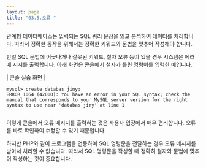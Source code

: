 ```yaml
---
layout: page
title: "03.5.오류 "
--- 
```

관계형 데이터베이스는 입력되는 SQL 쿼리 문장을 읽고 분석하여 데이터를 처리합니다. 따라서 정확한 동작을 위해서는 정확한 키워드와 문법을 맞추어 작성해야 합니다.  

만일 SQL 문법에 어긋나거나 잘못된 키워드, 철자 오류 등이 있을 경우 시스템은 에러 메 시지를 출력합니다. 아래 화면은 콘솔에서 철자가 틀린 명령어를 입력한 예입니다.  

| 콘솔 실습 화면 | 
```
mysql> create databas jiny;
ERROR 1064 (42000): You have an error in your SQL syntax; check the manual that corresponds to your MySQL server version for the right syntax to use near 'databas jiny' at line 1
 
```

이렇게 콘솔에서 오류 메시지를 출력하는 것은 사용자 입장에서 매우 편리합니다. 오류를 바로 확인하여 수정할 수 있기 때문입니다.  

하지만 PHP와 같이 프로그램을 연동하여 SQL 명령문을 전달하는 경우 오류 메시지를 받아서 처리할 수 없습니다. 따라서 SQL 명령문을 작성할 때 정확히 철자와 문법에 맞추 어 작성하는 것이 중요합니다.  
